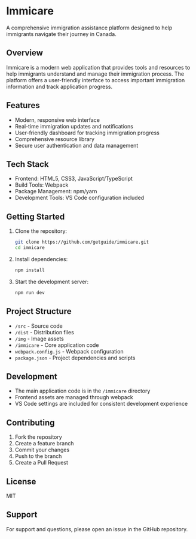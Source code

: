 # Immicare

A comprehensive immigration assistance platform designed to help immigrants navigate their journey in Canada.

## Overview

Immicare is a modern web application that provides tools and resources to help immigrants understand and manage their immigration process. The platform offers a user-friendly interface to access important immigration information and track application progress.

## Features

- Modern, responsive web interface
- Real-time immigration updates and notifications
- User-friendly dashboard for tracking immigration progress
- Comprehensive resource library
- Secure user authentication and data management

## Tech Stack

- Frontend: HTML5, CSS3, JavaScript/TypeScript
- Build Tools: Webpack
- Package Management: npm/yarn
- Development Tools: VS Code configuration included

## Getting Started

1. Clone the repository:
   ```bash
   git clone https://github.com/getguide/immicare.git
   cd immicare
   ```

2. Install dependencies:
   ```bash
   npm install
   ```

3. Start the development server:
   ```bash
   npm run dev
   ```

## Project Structure

- `/src` - Source code
- `/dist` - Distribution files
- `/img` - Image assets
- `/immicare` - Core application code
- `webpack.config.js` - Webpack configuration
- `package.json` - Project dependencies and scripts

## Development

- The main application code is in the `/immicare` directory
- Frontend assets are managed through webpack
- VS Code settings are included for consistent development experience

## Contributing

1. Fork the repository
2. Create a feature branch
3. Commit your changes
4. Push to the branch
5. Create a Pull Request

## License

MIT

## Support

For support and questions, please open an issue in the GitHub repository.
